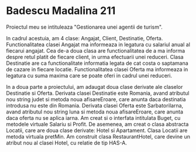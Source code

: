 # Badescu Madalina 211

Proiectul meu se intituleaza "Gestionarea unei agentii de turism". 

In cadrul acestuia, am 4 clase: Angajat, Client, Destinatie, Oferta. 
Functionalitatea clasei Angajat ma informeaza in legatura cu salariul anual al fiecarui angajat.
Cea de-a doua clasa are functionalitatea de a ma informa despre retul platit de fiecare client, in urma efectuarii unei reduceri.
Clasa Destinatie are ca functionalitate informatia legata de cat costa o saptamana de cazare in fiecare locatie.
Functionalitatea clasei Oferta ma informeaza in legatura cu suma maxima care se poate oferi in cadrul unei reduceri.

In a doua parte a proiectului, am adaugat doua clase derivate ale claselor Destinatie si Oferta.
Derivata clasei Destinatie este Romania, avand atributul nou string judet si metoda noua afisareEroare, care anunta daca destinatia introdusa nu este din Romania.
Derivata clasei Oferta este SarbatoriIarna, avand atributul nou string luna si metoda noua afisareEroare, care anunta daca oferta nu se aplica iarna.
Am creat si o interfata intitulata Buget, cu metodele virtuale Salariu si Profit.
De asemenea, am creat o clasa abstracta Locatii, care are doua clase derivate: Hotel si Apartament.
Clasa Locatii are metoda virtuala pretMin.
Am construit clasa RestaurantHotel, care devine un atribut nou al clasei Hotel, cu relatie de tip HAS-A.
